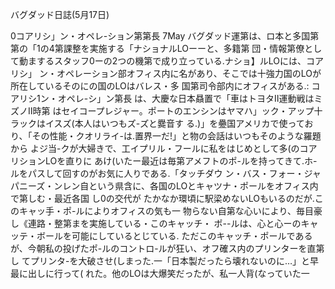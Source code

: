 バグダッド日誌(5月17日)

0コアリシ」ン・オペレ-ション第第長
7May
バグダッド運第は、ロ本と多国第第の「1の4第課整を実施する「ナショナルLOーーと、多籍第
団・情報第僚として動まするスタッフ0ーの2つの機第で成り立っている.ナショ】ルLOには、コアリシ」
ン・オペレーション部オフィス内に名があり、そこでは十強力国のLOが所在しているそのにの国のLOはバレス・多
国第司令部内にオフィスがある.:
コアリシ1ン・オペレ-シ」ン第長
は、大慶な日本贔置で「車はトヨタⅡ運動戦はミズノⅡ時第
はセイコープレジャー。ポートのエンシンはヤマハ」ック・アップ十ラックはイスズ(本人はいつもズ-ズと爨音す
る.)」を疉国アメリカで使っており、「その性能・クオリライ-は.置界一だ!」と物の会話はいつもそのような羅題から
よジ当-クが大婦きで、工イプリル・フールに私をはじめとして多(のコアリションLOを直りに
あけ(いたー最近は毎第アメフトのポ-ルを持ってきて.ホ-ルをパスして回すのがお気に人りである.「タッチダウ
ン・バス・フォー・ジャパニーズ・ンレン自という県含に、各国のLOとキャツナ・ポールをオフィス内で第しむ・最近各国
し0の交代が
たかなか環頃に駅梁めないLOもいるのだが.このキャッ手・ポ-ルによりオフィスの気も一
物らない自第な心いにより、毎目豪し《連路・整第まを実施している・このキャッチ・
ポ--ルは、心と心ーのキャッテ・ボールを可能にしているとじている.
ただこのキャッチ・ポールであるが、今朝私の投げたポ-ルのコントロ-ルが狂い、オフ確ス内のプリンターを直第し
てプリンタ-を大破させ(しまった.一「日本製だったら壊れないのに…」と早最に出しに行って(
れた。他のLOは大爆笑だったが、私一人背(なっていた一
